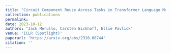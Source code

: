 ```yaml
---
title: "Circuit Component Reuse Across Tasks in Transformer Language Models"
collection: publications
permalink: 
date: 2023-10-12
authors: "Jack Merullo, Carsten Eickhoff, Ellie Pavlick"
venue: 'ICLR (Spotlight)'
paperurl: 'https://arxiv.org/abs/2310.08744'
citation: ''
---
```

